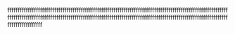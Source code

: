 fffffffffffffffffffffffffffffffffffffffffffffffffffffffffffffffffffffffffffffffffffffffffffffffffffffffffffffffffffffffffffffffffffffffffffffffffffffffffffffffffffffffffffffffffffffffffffffffffffffffffffffffffffffffffffffffffffffffff

